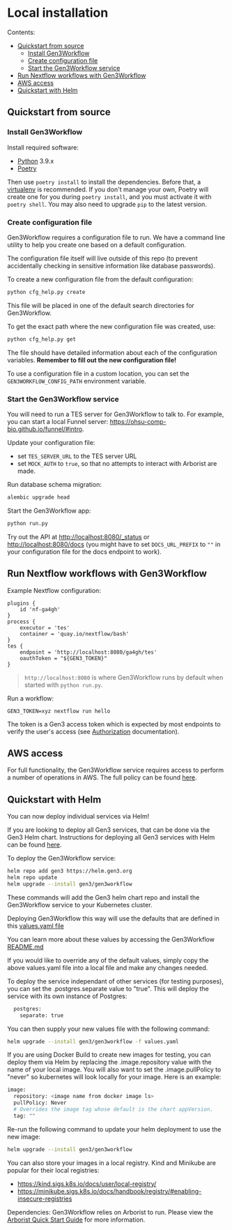 # Local installation

Contents:
- [Quickstart from source](#quickstart-from-source)
  - [Install Gen3Workflow](#install-gen3workflow)
  - [Create configuration file](#create-configuration-file)
  - [Start the Gen3Workflow service](#start-the-gen3workflow-service)
- [Run Nextflow workflows with Gen3Workflow](#run-nextflow-workflows-with-gen3workflow)
- [AWS access](#aws-access)
- [Quickstart with Helm](#quickstart-with-helm)

## Quickstart from source

### Install Gen3Workflow

Install required software:

*   [Python](https://www.python.org/downloads/) 3.9.x
*   [Poetry](https://poetry.eustace.io/docs/#installation)

Then use `poetry install` to install the dependencies. Before that,
a [virtualenv](https://virtualenv.pypa.io/) is recommended.
If you don't manage your own, Poetry will create one for you
during `poetry install`, and you must activate it with `poetry shell`.
You may also need to upgrade `pip` to the latest version.

### Create configuration file

Gen3Workflow requires a configuration file to run. We have a command line
utility to help you create one based on a default configuration.

The configuration file itself will live outside of this repo (to
prevent accidentally checking in sensitive information like database passwords).

To create a new configuration file from the default configuration:

```bash
python cfg_help.py create
```

This file will be placed in one of the default search directories for Gen3Workflow.

To get the exact path where the new configuration file was created, use:

```bash
python cfg_help.py get
```

The file should have detailed information about each of the configuration
variables. **Remember to fill out the new configuration file!**

To use a configuration file in a custom location, you can set the `GEN3WORKFLOW_CONFIG_PATH` environment variable.

### Start the Gen3Workflow service

You will need to run a TES server for Gen3Workflow to talk to. For example, you can start a local Funnel server: https://ohsu-comp-bio.github.io/funnel/#intro.

Update your configuration file:
- set `TES_SERVER_URL` to the TES server URL
- set `MOCK_AUTH` to `true`, so that no attempts to interact with Arborist are made.

Run database schema migration:

```bash
alembic upgrade head
```

Start the Gen3Workflow app:

```bash
python run.py
```

Try out the API at <http://localhost:8080/_status> or <http://localhost:8080/docs> (you might have to set `DOCS_URL_PREFIX` to `""` in your configuration file for the docs endpoint to work).

## Run Nextflow workflows with Gen3Workflow

Example Nextflow configuration:
```
plugins {
	id 'nf-ga4gh'
}
process {
	executor = 'tes'
	container = 'quay.io/nextflow/bash'
}
tes {
	endpoint = 'http://localhost:8080/ga4gh/tes'
	oauthToken = "${GEN3_TOKEN}"
}
```
> `http://localhost:8080` is where Gen3Workflow runs by default when started with `python run.py`.

Run a workflow:
```
GEN3_TOKEN=xyz nextflow run hello
```

The token is a Gen3 access token which is expected by most endpoints to verify the user's access (see [Authorization](authorization.md) documentation).

## AWS access

For full functionality, the Gen3Workflow service requires access to perform a number of operations in AWS. The full policy can be found [here](https://github.com/uc-cdis/cloud-automation/blob/master/gen3/bin/kube-setup-gen3-workflow.sh).

## Quickstart with Helm

You can now deploy individual services via Helm!

If you are looking to deploy all Gen3 services, that can be done via the Gen3 Helm chart.
Instructions for deploying all Gen3 services with Helm can be found [here](https://github.com/uc-cdis/gen3-helm#readme).

To deploy the Gen3Workflow service:
```bash
helm repo add gen3 https://helm.gen3.org
helm repo update
helm upgrade --install gen3/gen3workflow
```
These commands will add the Gen3 helm chart repo and install the Gen3Workflow service to your Kubernetes cluster.

Deploying Gen3Workflow this way will use the defaults that are defined in this [values.yaml file](https://github.com/uc-cdis/gen3-helm/blob/master/helm/gen3workflow/values.yaml)

You can learn more about these values by accessing the Gen3Workflow [README.md](https://github.com/uc-cdis/gen3-helm/blob/master/helm/gen3workflow/README.md)

If you would like to override any of the default values, simply copy the above values.yaml file into a local file and make any changes needed.

To deploy the service independant of other services (for testing purposes), you can set the .postgres.separate value to "true". This will deploy the service with its own instance of Postgres:
```bash
  postgres:
    separate: true
```

You can then supply your new values file with the following command:
```bash
helm upgrade --install gen3/gen3workflow -f values.yaml
```

If you are using Docker Build to create new images for testing, you can deploy them via Helm by replacing the .image.repository value with the name of your local image.
You will also want to set the .image.pullPolicy to "never" so kubernetes will look locally for your image.
Here is an example:
```bash
image:
  repository: <image name from docker image ls>
  pullPolicy: Never
  # Overrides the image tag whose default is the chart appVersion.
  tag: ""
```

Re-run the following command to update your helm deployment to use the new image:
```bash
helm upgrade --install gen3/gen3workflow
```

You can also store your images in a local registry. Kind and Minikube are popular for their local registries:
- https://kind.sigs.k8s.io/docs/user/local-registry/
- https://minikube.sigs.k8s.io/docs/handbook/registry/#enabling-insecure-registries

Dependencies:
Gen3Workflow relies on Arborist to run. Please view the [Arborist Quick Start Guide](https://github.com/uc-cdis/arborist) for more information.
